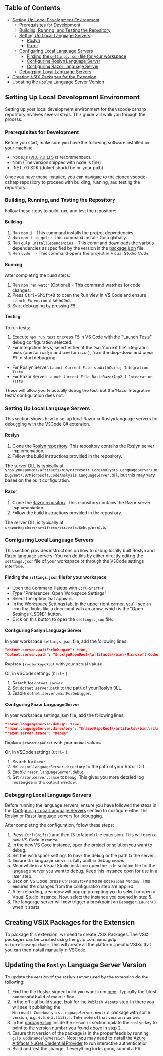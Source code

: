 ## Table of Contents

- [Setting Up Local Development Environment](#setting-up-local-development-environment)
  - [Prerequisites for Development](#prerequisites-for-development)
  - [Building, Running, and Testing the Repository](#building-running-and-testing-the-repository)
  - [Setting Up Local Language Servers](#setting-up-local-language-servers)
    - [Roslyn](#roslyn)
    - [Razor](#razor)
  - [Configuring Local Language Servers](#configuring-local-language-servers)
    - [Finding the `settings.json` file for your workspace](#finding-the-settingsjson-file-for-your-workspace)
    - [Configuring Roslyn Language Server](#configuring-roslyn-language-server)
    - [Configuring Razor Language Server](#configuring-razor-language-server)
  - [Debugging Local Language Servers](#debugging-local-language-servers)
- [Creating VSIX Packages for the Extension](#creating-vsix-packages-for-the-extension)
- [Updating the `Roslyn` Language Server Version](#updating-the-roslyn-language-server-version)

## Setting Up Local Development Environment

Setting up your local development environment for the vscode-csharp repository involves several steps. This guide will walk you through the process.

### Prerequisites for Development

Before you start, make sure you have the following software installed on your machine:

* Node.js ([v18.17.0 LTS](https://nodejs.org/en/blog/release/v18.17.0) is recommended).
* Npm (The version shipped with node is fine)
* .NET 7.0 SDK (dotnet should be on your path)

Once you have these installed, you can navigate to the cloned vscode-csharp repository to proceed with building, running, and testing the repository.

### Building, Running, and Testing the Repository

Follow these steps to build, run, and test the repository:

#### Building

1. Run `npm i` - This command installs the project dependencies.
2. Run `npm i -g gulp` - This command installs Gulp globally.
3. Run `gulp installDependencies` - This command downloads the various dependencies as specified by the version in the [package.json](package.json) file.
4. Run `code .` - This command opens the project in Visual Studio Code.

#### Running

After completing the build steps:

1. Run `npm run watch` (Optional) - This command watches for code changes.
2. Press <kbd>Ctrl+Shift+D</kbd> to open the Run view in VS Code and ensure `Launch Extension` is selected.
3. Start debugging by pressing <kbd>F5</kbd>.

#### Testing

To run tests:

1. Execute `npm run test` or press <kbd>F5</kbd> in VS Code with the "Launch Tests" debug configuration selected.
2. For integration tests, select either of the two 'current file' integration tests (one for roslyn and one for razor), from the drop-down and press <kbd>F5</kbd> to start debugging:
- For Roslyn Server: `Launch Current File slnWithCsproj Integration Tests`
- For Razor Server:  `Launch Current File BasicRazorApp2_1 Integration Tests`

These will allow you to actually debug the test, but the 'Razor integration tests' configuration does not.

### Setting Up Local Language Servers

This section shows how to set up local Razor or Roslyn language servers for debugging with the VSCode C# extension.

#### Roslyn

1. Clone the [Roslyn repository](https://github.com/dotnet/roslyn). This repository contains the Roslyn server implementation.
2. Follow the build instructions provided in the repository.

The server DLL is typically at `$roslynRepoRoot/artifacts/bin/Microsoft.CodeAnalysis.LanguageServer/Debug/net7.0/Microsoft.CodeAnalysis.LanguageServer.dll`, but this may vary based on the built configuration.

#### Razor

1. Clone the [Razor repository](https://github.com/dotnet/razor). This repository contains the Razor server implementation.
2. Follow the build instructions provided in the repository.

The server DLL is typically at `$razorRepoRoot/artifacts/bin/rzls/Debug/net8.0`.

### Configuring Local Language Servers

This section provides instructions on how to debug locally built Roslyn and Razor language servers. You can do this by either directly editing the `settings.json` file of your workspace or through the VSCode settings interface.

#### Finding the `settings.json` file for your workspace
- Open the Command Palette with `Ctrl+Shift+P`
- Type "Preferences: Open Workspace Settings"
- Select the option that appears.
- In the Workspace Settings tab, in the upper right corner, you'll see an icon that looks like a document with an arrow, which is the "Open Settings (JSON)" button.
- Click on this button to open the `settings.json` file.

#### Configuring Roslyn Language Server

In your workspace `settings.json` file, add the following lines:

```json
"dotnet.server.waitForDebugger": true,
"dotnet.server.path": "$roslynRepoRoot\\artifacts\\bin\\Microsoft.CodeAnalysis.LanguageServer\\Debug\\net7.0\\Microsoft.CodeAnalysis.LanguageServer.dll"
```

Replace `$roslynRepoRoot` with your actual values.

Or, in VSCode settings (`Ctrl+,`):

1. Search for `dotnet server`.
2. Set `dotnet.server.path` to the path of your Roslyn DLL.
3. Enable `dotnet.server.waitForDebugger`.

#### Configuring Razor Language Server

In your workspace settings.json file, add the following lines:

```json
"razor.languageServer.debug": true,
"razor.languageServer.directory": "$razorRepoRoot\\artifacts\\bin\\rzls\\Debug\\net8.0",
"razor.server.trace": "Debug"
```

Replace `$razorRepoRoot` with your actual values.

Or, in VSCode settings (`Ctrl+,`):

1. Search for `Razor`.
2. Set `razor.languageServer.directory` to the path of your Razor DLL.
3. Enable `razor.languageServer.debug`.
4. Set `razor.server.trace` to `Debug`. This gives you more detailed log messages in the output window.

### Debugging Local Language Servers

Before running the language servers, ensure you have followed the steps in the [Configuring Local Language Servers](#configuring-local-language-servers) section to configure either the Roslyn or Razor language servers for debugging.

After completing the configuration, follow these steps:

1. Press `Ctrl+Shift+D` and then `F5` to launch the extension. This will open a new VS Code instance.
2. In the new VS Code instance, open the project or solution you want to debug.
3. Set the workspace settings to have the debug or the path to the server.
4. Ensure the language server is fully built in Debug mode.
5. Meanwhile in a Visual Studio instance open the `.sln` solution file for the language server you want to debug. Keep this instance open for use in a later step.
6. Back on VS Code, press `Ctrl+Shift+P` and select `Reload Window`. This ensures the changes from the configuration step are applied.
7. After reloading, a window will pop up prompting you to select or open a Visual Studio instance. Now, select the instance you opened in step 5.
8. The language server will now trigger a breakpoint on `Debugger.Launch()` when it starts.

## Creating VSIX Packages for the Extension

To package this extension, we need to create VSIX Packages. The VSIX packages can be created using the gulp command `gulp vsix:release:package`. This will create all the platform specific VSIXs that you can then install manually in VSCode.

## Updating the `Roslyn` Language Server Version

To update the version of the roslyn server used by the extension do the following:
1.  Find the the Roslyn signed build you want from [here](https://dnceng.visualstudio.com/internal/_build?definitionId=327&_a=summary).  Typically the latest successful build of main is fine.
2.  In the official build stage, look for the `Publish Assets` step.  In there you will see it publishing the `Microsoft.CodeAnalysis.LanguageServer.neutral` package with some version, e.g. `4.6.0-3.23158.4`.  Take note of that version number.
3.  In the [package.json](package.json) inside the `defaults` section update the `roslyn` key to point to the version number you found above in step 2.
4.  Ensure that version of the package is in the proper feeds by running `gulp updateRoslynVersion`. Note: you may need to install the [Azure Artifacts NuGet Credential Provider](https://github.com/microsoft/artifacts-credprovider#installation-on-windows) to run interactive authentication.
5.  Build and test the change. If everything looks good, submit a PR.
